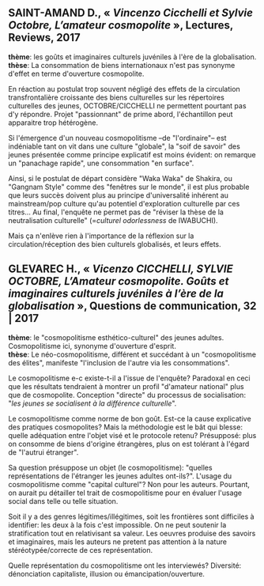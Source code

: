 ## SAINT-AMAND D., « *Vincenzo Cicchelli et Sylvie Octobre, L’amateur cosmopolite* », Lectures, Reviews, 2017

**thème**: les goûts et imaginaires culturels juvéniles à l'ère de la globalisation.  
**thèse**: La consommation de biens internationaux n'est pas synonyme d'effet en terme d'ouverture cosmopolite.

En réaction au postulat trop souvent négligé des effets de la circulation transfrontalière croissante des biens culturelles sur les répertoires culturelles des jeunes, OCTOBRE/CICCHELLI ne permettent pourtant pas d'y répondre. Projet "passionnant" de prime abord, l'échantillon peut apparaitre trop hétérogène.

Si l'émergence d'un nouveau cosmopolitisme –de "l'ordinaire"– est indéniable tant on vit dans une culture "globale", la "soif de savoir" des jeunes présentée comme principe explicatif est moins évident: on remarque un "panachage rapide", une consommation "en surface".

Ainsi, si le postulat de départ considère "Waka Waka" de Shakira, ou "Gangnam Style" comme des "fenêtres sur le monde", il est plus probable que leurs succès doivent plus au principe d'universalité inhérent au mainstream/pop culture qu'au potentiel d'exploration culturelle par ces titres... Au final, l'enquête ne permet pas de "réviser la thèse de la neutralisation culturelle" (=*culturel odorlessness* de IWABUCHI).

Mais ça n'enlève rien à l'importance de la réflexion sur la circulation/réception des bien culturels globalisés, et leurs effets.

## GLEVAREC H., « *Vicenzo CICCHELLI, SYLVIE OCTOBRE, L’Amateur cosmopolite. Goûts et imaginaires culturels juvéniles à l’ère de la globalisation* », Questions de communication, 32 | 2017

**thème**: le "cosmopolitisme esthético-culturel" des jeunes adultes. Cosmopolitisme ici, synonyme d'ouverture d'esprit.  
**thèse**: Le néo-cosmopolitisme, différent et succédant à un "cosmopolitisme des élites", manifeste "l'inclusion de l'autre via les consommations".

Le cosmopolitisme e-c existe-t-il a l'issue de l'enquête? Paradoxal en ceci que les résultats tendraient à montrer un profil "d'amateur national" plus que de cosmopolite. Conception "directe" du processus de socialisation: "*les jeunes se socialisent à la différence culturelle*".

Le cosmopolitisme comme norme de bon goût. Est-ce la cause explicative des pratiques cosmopolites? Mais la méthodologie est le bât qui blesse: quelle adéquation entre l'objet visé et le protocole retenu? Présupposé: plus on consomme de biens d'origine étrangères, plus on est tolérant à l'égard de "l'autrui étranger".

Sa question présuppose un objet (le cosmopolitisme): "quelles représentations de l'étranger les jeunes adultes ont-ils?". L'usage du cosmopolitisme comme "capital culturel"? Non pour les auteurs. Pourtant, on aurait pu détailler tel trait de cosmopolitisme pour en évaluer l'usage social dans telle ou telle situation.

Soit il y a des genres légitimes/illégitimes, soit les frontières sont difficiles à identifier: les deux à la fois c'est impossible. On ne peut soutenir la stratification tout en relativisant sa valeur. Les oeuvres produise des savoirs et imaginaires, mais les auteurs ne pretent pas attention à la nature stéréotypée/correcte de ces représentation.

Quelle représentation du cosmopolitisme ont les interviewés? Diversité: dénonciation capitaliste, illusion ou émancipation/ouverture.
